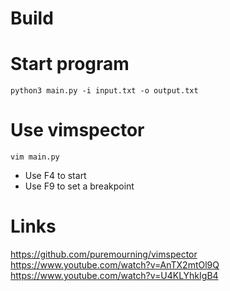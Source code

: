 # Build

# Start program
```
python3 main.py -i input.txt -o output.txt
```

# Use vimspector
```
vim main.py 
```

* Use F4 to start
* Use F9 to set a breakpoint

# Links
https://github.com/puremourning/vimspector
https://www.youtube.com/watch?v=AnTX2mtOl9Q
https://www.youtube.com/watch?v=U4KLYhkIgB4
